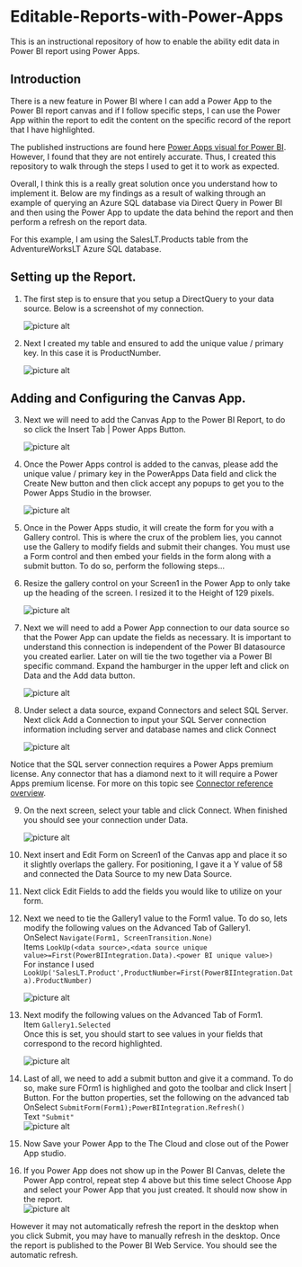 # Editable-Reports-with-Power-Apps
This is an instructional repository of how to enable the ability edit data in Power BI report using Power Apps.  

## Introduction
There is a new feature in Power BI where I can add a Power App to the Power BI report canvas and if I follow specific steps, I can use the Power App within the report to edit the content on the specific record of the report that I have highlighted. 

The published instructions are found here [Power Apps visual for Power BI](https://docs.microsoft.com/en-us/power-apps/maker/canvas-apps/powerapps-custom-visual).   However, I found that they are not entirely accurate.  Thus, I created this repository to walk through the steps I used to get it to work as expected.

Overall, I think this is a really great solution once you understand how to implement it.  Below are my findings as a result of walking through an example of querying an Azure SQL database via Direct Query in Power BI and then using the Power App to update the data behind the report and then perform a refresh on the report data.

For this example, I am using the SalesLT.Products table from the AdventureWorksLT Azure SQL database.

## Setting up the Report.

1. The first step is to ensure that you setup a DirectQuery to your data source. Below is a screenshot of my connection.

    ![picture alt](/images/Direct%20Query%20Connection.gif)

2. Next I created my table and ensured to add the unique value / primary key.  In this case it is ProductNumber.

    ![picture alt](/images/Power%20BI%20Table.gif)

## Adding and Configuring the Canvas App.

3. Next we will need to add the Canvas App to the Power BI Report, to do so click the Insert Tab | Power Apps Button.

    ![picture alt](/images/Insert%20Power%20Apps.gif)

4. Once the Power Apps control is added to the canvas, please add the unique value / primary key in the PowerApps Data field and click the Create New button and then click accept any popups to get you to the Power Apps Studio in the browser.

    ![picture alt](/images/PowerApps%20Data%20Value.gif)

5. Once in the Power Apps studio, it will create the form for you with a Gallery control. This is where the crux of the problem lies, you cannot use the Gallery to modify fields and submit their changes.  You must use a Form control and then embed your fields in the form along with a submit button.  To do so, perform the following steps...

6. Resize the gallery control on your Screen1 in the Power App to only take up the heading of the screen.  I resized it to the Height of 129 pixels.  

    ![picture alt](/images/Gallery%20Heaight.gif)

7. Next we will need to add a Power App connection to our data source so that the Power App can update the fields as necessary.  It is important to understand this connection is independent of the Power BI datasource you created earlier.   Later on will tie the two together via a Power BI specific command.  Expand the hamburger in the upper left and click on Data and the Add data button.

    ![picture alt](/images/Power%20Apps%20Add%20Data.gif)

8.  Under select a data source, expand Connectors and select SQL Server.  Next click Add a Connection to input your SQL Server connection information including server and database names and click Connect 

    ![picture alt](/images/Choose%20a%20dataset.gif)

Notice that the SQL server connection requires a Power Apps premium license.  Any connector that has a diamond next to it will require a Power Apps premium license.  For more on this topic see [Connector reference overview](https://docs.microsoft.com/en-us/connectors/connector-reference/).

9. On the next screen, select your table and click Connect.  When finished you should see your connection under Data.

    ![picture alt](/images/New%20Data%20Connection.gif)

10. Next insert and Edit Form on Screen1 of the Canvas app and place it so it slightly overlaps the gallery.  For positioning, I gave it a Y value of 58 and connected the Data Source to my new Data Source.

11. Next click Edit Fields to add the fields you would like to utilize on your form.

12. Next we need to tie the Gallery1 value to the Form1 value.  To do so, lets modify the following values on the Advanced Tab of Gallery1. <br>
    OnSelect  `Navigate(Form1, ScreenTransition.None)` <br>
    Items  `LookUp(<data source>,<data source unique value>=First(PowerBIIntegration.Data).<power BI unique value>)`<br>
    For instance I used `LookUp('SalesLT.Product',ProductNumber=First(PowerBIIntegration.Data).ProductNumber)`<br>

    ![picture alt](/images/Gallery%20Advanced%20Values.gif)

13. Next modify the following values on the Advanced Tab of Form1.  <br>
    Item  `Gallery1.Selected` <br>
    Once this is set, you should start to see values in your fields that correspond to the record highlighted.<br>

    ![picture alt](/images/Form%20Advanced%20Values.gif)

14.  Last of all, we need to add a submit button and give it a command.  To do so, make sure FOrm1 is highlighed and goto the toolbar and click Insert | Button.  For the button properties, set the following on the advanced tab
    OnSelect  `SubmitForm(Form1);PowerBIIntegration.Refresh()` <br>
    Text  `"Submit"`  <br>
    ![picture alt](/images/Submit%20Button.gif)

15.  Now Save your Power App to the The Cloud and close out of the Power App studio.

16.  If you Power App does not show up in the Power BI Canvas, delete the Power App control, repeat step 4 above but this time select Choose App and select your Power App that you just created.  It should now show in the report.  
    ![picture alt](/images/Finished%20Report.gif)

However it may not automatically refresh the report in the desktop when you click Submit, you may have to manually refresh in the desktop.  Once the report is published to the Power BI Web Service.  You should see the automatic refresh.
















